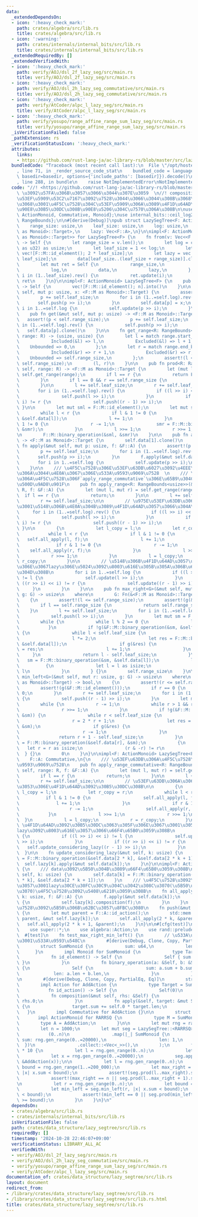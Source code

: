 ```yaml
---
data:
  _extendedDependsOn:
  - icon: ':heavy_check_mark:'
    path: crates/algebra/src/lib.rs
    title: crates/algebra/src/lib.rs
  - icon: ':warning:'
    path: crates/internals/internal_bits/src/lib.rs
    title: crates/internals/internal_bits/src/lib.rs
  _extendedRequiredBy: []
  _extendedVerifiedWith:
  - icon: ':heavy_check_mark:'
    path: verify/AOJ/dsl_2f_lazy_seg/src/main.rs
    title: verify/AOJ/dsl_2f_lazy_seg/src/main.rs
  - icon: ':heavy_check_mark:'
    path: verify/AOJ/dsl_2h_lazy_seg_commutative/src/main.rs
    title: verify/AOJ/dsl_2h_lazy_seg_commutative/src/main.rs
  - icon: ':heavy_check_mark:'
    path: verify/AtCoder/alpc_l_lazy_seg/src/main.rs
    title: verify/AtCoder/alpc_l_lazy_seg/src/main.rs
  - icon: ':heavy_check_mark:'
    path: verify/yosupo/range_affine_range_sum_lazy_seg/src/main.rs
    title: verify/yosupo/range_affine_range_sum_lazy_seg/src/main.rs
  _isVerificationFailed: false
  _pathExtension: rs
  _verificationStatusIcon: ':heavy_check_mark:'
  attributes:
    links:
    - https://github.com/rust-lang-ja/ac-library-rs/blob/master/src/lazysegtree.rs
  bundledCode: "Traceback (most recent call last):\n  File \"/opt/hostedtoolcache/Python/3.10.15/x64/lib/python3.10/site-packages/onlinejudge_verify/documentation/build.py\"\
    , line 71, in _render_source_code_stat\n    bundled_code = language.bundle(stat.path,\
    \ basedir=basedir, options={'include_paths': [basedir]}).decode()\n  File \"/opt/hostedtoolcache/Python/3.10.15/x64/lib/python3.10/site-packages/onlinejudge_verify/languages/rust.py\"\
    , line 288, in bundle\n    raise NotImplementedError\nNotImplementedError\n"
  code: "//! <https://github.com/rust-lang-ja/ac-library-rs/blob/master/src/lazysegtree.rs>\
    \ \u3092\u57FA\u306B\u3057\u3066\u3044\u307E\u3059  \n//! composition\u3084mapping\u306B\
    \u53EF\u5909\u53C2\u7167\u3092\u7528\u3044\u3066\u3044\u308B\u3068\u3053\u308D\
    \u3068\u3001\u4F5C\u7528\u304C\u53EF\u5909\u306A\u3089\u4F1D\u64AD\u3092\u4E00\
    \u90E8\u30B5\u30DC\u308B\u90E8\u5206\u304C\u7570\u306A\u308B\n\nuse algebra::{Action,\
    \ ActionMonoid, Commutative, Monoid};\nuse internal_bits::ceil_log2;\nuse std::ops::{Bound::*,\
    \ RangeBounds};\n\n#[derive(Debug)]\npub struct LazySegTree<F: ActionMonoid> {\n\
    \    range_size: usize,\n    leaf_size: usize,\n    log: usize,\n    data: Vec<<F::M\
    \ as Monoid>::Target>,\n    lazy: Vec<F::A>,\n}\n\nimpl<F: ActionMonoid> From<Vec<<F::M\
    \ as Monoid>::Target>> for LazySegTree<F> {\n    fn from(v: Vec<<F::M as Monoid>::Target>)\
    \ -> Self {\n        let range_size = v.len();\n        let log = ceil_log2(range_size\
    \ as u32) as usize;\n        let leaf_size = 1 << log;\n        let mut data =\
    \ vec![F::M::id_element(); 2 * leaf_size];\n        let lazy = vec![F::A::id_action();\
    \ leaf_size];\n        data[leaf_size..(leaf_size + range_size)].clone_from_slice(&v);\n\
    \        let mut ret = Self {\n            range_size,\n            leaf_size,\n\
    \            log,\n            data,\n            lazy,\n        };\n        for\
    \ i in (1..leaf_size).rev() {\n            ret.update(i);\n        }\n       \
    \ ret\n    }\n}\n\nimpl<F: ActionMonoid> LazySegTree<F> {\n    pub fn new(n: usize)\
    \ -> Self {\n        vec![F::M::id_element(); n].into()\n    }\n\n    pub fn set(&mut\
    \ self, mut p: usize, x: <F::M as Monoid>::Target) {\n        assert!(p < self.range_size);\n\
    \        p += self.leaf_size;\n        for i in (1..=self.log).rev() {\n     \
    \       self.push(p >> i);\n        }\n        self.data[p] = x;\n        for\
    \ i in 1..=self.log {\n            self.update(p >> i);\n        }\n    }\n\n\
    \    pub fn get(&mut self, mut p: usize) -> <F::M as Monoid>::Target {\n     \
    \   assert!(p < self.range_size);\n        p += self.leaf_size;\n        for i\
    \ in (1..=self.log).rev() {\n            self.push(p >> i);\n        }\n     \
    \   self.data[p].clone()\n    }\n\n    fn get_range<R: RangeBounds<usize>>(&self,\
    \ range: R) -> (usize, usize) {\n        let l = match range.start_bound() {\n\
    \            Included(&l) => l,\n            Excluded(&l) => l + 1,\n        \
    \    Unbounded => 0,\n        };\n        let r = match range.end_bound() {\n\
    \            Included(&r) => r + 1,\n            Excluded(&r) => r,\n        \
    \    Unbounded => self.range_size,\n        };\n        assert!(l <= r && r <=\
    \ self.range_size);\n        (l, r)\n    }\n\n    pub fn prod<R: RangeBounds<usize>>(&mut\
    \ self, range: R) -> <F::M as Monoid>::Target {\n        let (mut l, mut r) =\
    \ self.get_range(range);\n        if l == r {\n            return F::M::id_element();\n\
    \        }\n        if l == 0 && r == self.range_size {\n            return self.all_prod();\n\
    \        }\n\n        l += self.leaf_size;\n        r += self.leaf_size;\n\n \
    \       for i in (1..=self.log).rev() {\n            if ((l >> i) << i) != l {\n\
    \                self.push(l >> i);\n            }\n            if ((r >> i) <<\
    \ i) != r {\n                self.push((r - 1) >> i);\n            }\n       \
    \ }\n\n        let mut sml = F::M::id_element();\n        let mut smr = F::M::id_element();\n\
    \        while l < r {\n            if l & 1 != 0 {\n                sml = F::M::binary_operation(&sml,\
    \ &self.data[l]);\n                l += 1;\n            }\n            if r &\
    \ 1 != 0 {\n                r -= 1;\n                smr = F::M::binary_operation(&self.data[r],\
    \ &smr);\n            }\n            l >>= 1;\n            r >>= 1;\n        }\n\
    \n        F::M::binary_operation(&sml, &smr)\n    }\n\n    pub fn all_prod(&self)\
    \ -> <F::M as Monoid>::Target {\n        self.data[1].clone()\n    }\n\n    pub\
    \ fn apply(&mut self, mut p: usize, f: &F::A) {\n        assert!(p < self.range_size);\n\
    \        p += self.leaf_size;\n        for i in (1..=self.log).rev() {\n     \
    \       self.push(p >> i);\n        }\n        f.apply(&mut self.data[p]);\n \
    \       for i in 1..=self.log {\n            self.update(p >> i);\n        }\n\
    \    }\n\n    /// \u4F5C\u7528\u306E\u53EF\u63DB\u6027\u3092\u4EEE\u5B9A\u3057\
    \u306A\u3044\u4E0A\u3067\u306E\u533A\u9593\u9069\u7528  \n    /// \u53EF\u63DB\
    \u306A\u4F5C\u7528\u306F`apply_range_commutative`\u306E\u65B9\u304C\u5B9A\u6570\
    \u500D\u9AD8\u901F\n    pub fn apply_range<R: RangeBounds<usize>>(&mut self, range:\
    \ R, f: &F::A) {\n        let (mut l, mut r) = self.get_range(range);\n      \
    \  if l == r {\n            return;\n        }\n\n        l += self.leaf_size;\n\
    \        r += self.leaf_size;\n\n        // \u975E\u53EF\u63DB\u306A\u306E\u3067\
    \u3001\u5148\u306B\u4E0A\u304B\u3089\u4F1D\u64AD\u3057\u3066\u304A\u304F\n   \
    \     for i in (1..=self.log).rev() {\n            if ((l >> i) << i) != l {\n\
    \                self.push(l >> i);\n            }\n            if ((r >> i) <<\
    \ i) != r {\n                self.push((r - 1) >> i);\n            }\n       \
    \ }\n\n        {\n            let l_copy = l;\n            let r_copy = r;\n \
    \           while l < r {\n                if l & 1 != 0 {\n                 \
    \   self.all_apply(l, f);\n                    l += 1;\n                }\n  \
    \              if r & 1 != 0 {\n                    r -= 1;\n                \
    \    self.all_apply(r, f);\n                }\n                l >>= 1;\n    \
    \            r >>= 1;\n            }\n            l = l_copy;\n            r =\
    \ r_copy;\n        }\n\n        // \u5148\u306B\u4F1D\u64AD\u3057\u3066\u3044\u308B\
    \u306E\u3067lazy\u306E\u5024\u3092\u8003\u616E\u305B\u305A\u306B\u66F4\u65B0\u3067\
    \u304D\u308B\n        for i in 1..=self.log {\n            if ((l >> i) << i)\
    \ != l {\n                self.update(l >> i);\n            }\n            if\
    \ ((r >> i) << i) != r {\n                self.update((r - 1) >> i);\n       \
    \     }\n        }\n    }\n\n    pub fn max_right<G>(&mut self, mut l: usize,\
    \ g: G) -> usize\n    where\n        G: Fn(&<F::M as Monoid>::Target) -> bool,\n\
    \    {\n        assert!(l <= self.range_size);\n        assert!(g(&F::M::id_element()));\n\
    \        if l == self.range_size {\n            return self.range_size;\n    \
    \    }\n        l += self.leaf_size;\n        for i in (1..=self.log).rev() {\n\
    \            self.push(l >> i);\n        }\n        let mut sm = F::M::id_element();\n\
    \        while {\n            while l % 2 == 0 {\n                l >>= 1;\n \
    \           }\n            if !g(&F::M::binary_operation(&sm, &self.data[l]))\
    \ {\n                while l < self.leaf_size {\n                    self.push(l);\n\
    \                    l *= 2;\n                    let res = F::M::binary_operation(&sm,\
    \ &self.data[l]);\n                    if g(&res) {\n                        sm\
    \ = res;\n                        l += 1;\n                    }\n           \
    \     }\n                return l - self.leaf_size;\n            }\n         \
    \   sm = F::M::binary_operation(&sm, &self.data[l]);\n            l += 1;\n  \
    \          {\n                let l = l as isize;\n                (l & -l) !=\
    \ l\n            }\n        } {}\n        self.range_size\n    }\n\n    pub fn\
    \ min_left<G>(&mut self, mut r: usize, g: G) -> usize\n    where\n        G: Fn(&<F::M\
    \ as Monoid>::Target) -> bool,\n    {\n        assert!(r <= self.range_size);\n\
    \        assert!(g(&F::M::id_element()));\n        if r == 0 {\n            return\
    \ 0;\n        }\n        r += self.leaf_size;\n        for i in (1..=self.log).rev()\
    \ {\n            self.push((r - 1) >> i);\n        }\n        let mut sm = F::M::id_element();\n\
    \        while {\n            r -= 1;\n            while r > 1 && r % 2 != 0 {\n\
    \                r >>= 1;\n            }\n            if !g(&F::M::binary_operation(&self.data[r],\
    \ &sm)) {\n                while r < self.leaf_size {\n                    self.push(r);\n\
    \                    r = 2 * r + 1;\n                    let res = F::M::binary_operation(&self.data[r],\
    \ &sm);\n                    if g(&res) {\n                        sm = res;\n\
    \                        r -= 1;\n                    }\n                }\n \
    \               return r + 1 - self.leaf_size;\n            }\n            sm\
    \ = F::M::binary_operation(&self.data[r], &sm);\n            {\n             \
    \   let r = r as isize;\n                (r & -r) != r\n            }\n      \
    \  } {}\n        0\n    }\n}\n\nimpl<F: ActionMonoid> LazySegTree<F>\nwhere\n\
    \    F::A: Commutative,\n{\n    /// \u53EF\u63DB\u306A\u4F5C\u7528\u306E\u533A\
    \u9593\u9069\u7528\n    pub fn apply_range_commutative<R: RangeBounds<usize>>(&mut\
    \ self, range: R, f: &F::A) {\n        let (mut l, mut r) = self.get_range(range);\n\
    \        if l == r {\n            return;\n        }\n\n        l += self.leaf_size;\n\
    \        r += self.leaf_size;\n\n        // \u53EF\u63DB\u306A\u306E\u3067\u3053\
    \u3053\u306E\u4F1D\u64AD\u3092\u30B5\u30DC\u308B\n\n        {\n            let\
    \ l_copy = l;\n            let r_copy = r;\n            while l < r {\n      \
    \          if l & 1 != 0 {\n                    self.all_apply(l, f);\n      \
    \              l += 1;\n                }\n                if r & 1 != 0 {\n \
    \                   r -= 1;\n                    self.all_apply(r, f);\n     \
    \           }\n                l >>= 1;\n                r >>= 1;\n          \
    \  }\n            l = l_copy;\n            r = r_copy;\n        }\n\n        //\
    \ \u4F1D\u64AD\u3092\u30B5\u30DC\u3063\u305F\u306E\u3067\u3001\u3053\u3053\u3067\
    lazy\u3092\u8003\u616E\u3057\u3066\u66F4\u65B0\u3059\u308B\n        for i in 1..=self.log\
    \ {\n            if ((l >> i) << i) != l {\n                self.update_considering_lazy(l\
    \ >> i);\n            }\n            if ((r >> i) << i) != r {\n             \
    \   self.update_considering_lazy((r - 1) >> i);\n            }\n        }\n  \
    \  }\n\n    fn update_considering_lazy(&mut self, k: usize) {\n        self.data[k]\
    \ = F::M::binary_operation(&self.data[2 * k], &self.data[2 * k + 1]);\n      \
    \  self.lazy[k].apply(&mut self.data[k]);\n    }\n}\n\nimpl<F: ActionMonoid> LazySegTree<F>\
    \ {\n    /// data\u3092\u5B50\u304B\u3089\u66F4\u65B0\u3059\u308B\n    fn update(&mut\
    \ self, k: usize) {\n        self.data[k] = F::M::binary_operation(&self.data[2\
    \ * k], &self.data[2 * k + 1]);\n    }\n    /// \u4F5C\u7528\u3092\u9069\u7528\
    \u3057\u3001lazy\u30CE\u30FC\u30C9\u304C\u3042\u308C\u3070(\u5B50\u304C\u3042\u308C\
    \u3070)\u4F5C\u7528\u3092\u5408\u6210\u3059\u308B\n    fn all_apply(&mut self,\
    \ k: usize, f: &F::A) {\n        f.apply(&mut self.data[k]);\n        if k < self.leaf_size\
    \ {\n            self.lazy[k].composition(f);\n        }\n    }\n    /// \u4F5C\
    \u7528\u3092\u5B50\u306B\u62BC\u3057\u8FBC\u3080\n    fn push(&mut self, k: usize)\
    \ {\n        let mut parent = F::A::id_action();\n        std::mem::swap(&mut\
    \ parent, &mut self.lazy[k]);\n        self.all_apply(2 * k, &parent);\n     \
    \   self.all_apply(2 * k + 1, &parent);\n    }\n}\n\n#[cfg(test)]\nmod test {\n\
    \    use super::*;\n    use algebra::Action;\n    use rand::prelude::*;\n\n  \
    \  #[test]\n    fn test_max_right_min_left() {\n        // \u533A\u9593\u52A0\u7B97\
    \u3001\u533A\u9593\u548C\n        #[derive(Debug, Clone, Copy, PartialEq, Eq)]\n\
    \        struct SumMonoid {\n            sum: u64,\n            len: u64,\n  \
    \      }\n        impl Monoid for SumMonoid {\n            type Target = Self;\n\
    \            fn id_element() -> Self {\n                Self { sum: 0, len: 0\
    \ }\n            }\n            fn binary_operation(a: &Self, b: &Self) -> Self\
    \ {\n                Self {\n                    sum: a.sum + b.sum,\n       \
    \             len: a.len + b.len,\n                }\n            }\n        }\n\
    \n        #[derive(Debug, Clone, Copy, PartialEq, Eq)]\n        struct AddAction(u64);\n\
    \        impl Action for AddAction {\n            type Target = SumMonoid;\n \
    \           fn id_action() -> Self {\n                Self(0)\n            }\n\
    \            fn composition(&mut self, rhs: &Self) {\n                self.0 +=\
    \ rhs.0;\n            }\n            fn apply(&self, target: &mut Self::Target)\
    \ {\n                target.sum += self.0 * target.len;\n            }\n     \
    \   }\n        impl Commutative for AddAction {}\n\n        struct RARRSQ;\n \
    \       impl ActionMonoid for RARRSQ {\n            type M = SumMonoid;\n    \
    \        type A = AddAction;\n        }\n\n        let mut rng = rand::thread_rng();\n\
    \        let n = 1000;\n        let mut seg = LazySegTree::<RARRSQ>::from(\n \
    \           (0..n)\n                .map(|_| SumMonoid {\n                   \
    \ sum: rng.gen_range(0..=20000),\n                    len: 1,\n              \
    \  })\n                .collect::<Vec<_>>(),\n        );\n        for _ in 0..n\
    \ * 10 {\n            let l = rng.gen_range(0..n);\n            let r = rng.gen_range(l..n);\n\
    \            let x = rng.gen_range(0..=20000);\n            seg.apply_range_commutative(l..r,\
    \ &AddAction(x));\n\n            let l = rng.gen_range(0..n);\n            let\
    \ bound = rng.gen_range(1..=200_000);\n            let max_right = seg.max_right(l,\
    \ |x| x.sum < bound);\n            assert!(seg.prod(l..max_right).sum < bound);\n\
    \            assert!(max_right == n || seg.prod(l..max_right + 1).sum >= bound);\n\
    \n            let r = rng.gen_range(0..n);\n            let bound = rng.gen_range(1..=2000_000);\n\
    \            let min_left = seg.min_left(r, |x| x.sum < bound);\n            assert!(seg.prod(min_left..r).sum\
    \ < bound);\n            assert!(min_left == 0 || seg.prod(min_left - 1..r).sum\
    \ >= bound);\n        }\n    }\n}\n"
  dependsOn:
  - crates/algebra/src/lib.rs
  - crates/internals/internal_bits/src/lib.rs
  isVerificationFile: false
  path: crates/data_structure/lazy_segtree/src/lib.rs
  requiredBy: []
  timestamp: '2024-10-28 22:46:07+09:00'
  verificationStatus: LIBRARY_ALL_AC
  verifiedWith:
  - verify/AOJ/dsl_2f_lazy_seg/src/main.rs
  - verify/AOJ/dsl_2h_lazy_seg_commutative/src/main.rs
  - verify/yosupo/range_affine_range_sum_lazy_seg/src/main.rs
  - verify/AtCoder/alpc_l_lazy_seg/src/main.rs
documentation_of: crates/data_structure/lazy_segtree/src/lib.rs
layout: document
redirect_from:
- /library/crates/data_structure/lazy_segtree/src/lib.rs
- /library/crates/data_structure/lazy_segtree/src/lib.rs.html
title: crates/data_structure/lazy_segtree/src/lib.rs
---
```

